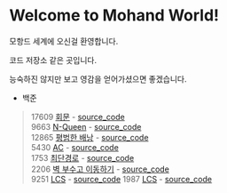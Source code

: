 # Welcome to Mohand World!

모항드 세계에 오신걸 환영합니다.

코드 저장소 같은 곳입니다.

능숙하진 않지만 보고 영감을 얻어가셨으면 좋겠습니다.

+ 백준
> 17609 [회문](https://www.acmicpc.net/problem/17609) - [source_code](baekjoon_17609/main.cpp)  
> 9663 [N-Queen](https://www.acmicpc.net/problem/9663) - [source_code](baekjoon_9663/main.cpp)  
> 12865 [평범한 배낭](https://www.acmicpc.net/problem/12865) - [source_code](baekjoon_12865/main.cpp)  
> 5430 [AC](https://www.acmicpc.net/problem/5430) - [source_code](baekjoon_5430/main.cpp)  
> 1753 [최단경로](https://www.acmicpc.net/problem/1753) - [source_code](baekjoon_1753/main.cpp)  
> 2206 [벽 부수고 이동하기](https://www.acmicpc.net/problem/2206) - [source_code](baekjoon_2206/main.cpp)  
> 9251 [LCS](https://www.acmicpc.net/problem/9251) - [source_code](baekjoon_9251/main.cpp)
> 1987 [LCS](https://www.acmicpc.net/problem/1987) - [source_code](baekjoon_1987/main.cpp)
